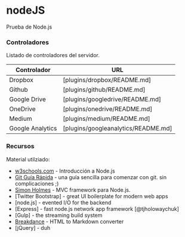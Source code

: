 # nodeJS
Prueba de Node.js

### Controladores

Listado de controladores del servidor.

| Controlador | URL |
| ------ | ------ |
| Dropbox | [plugins/dropbox/README.md] |
| Github | [plugins/github/README.md] |
| Google Drive | [plugins/googledrive/README.md] |
| OneDrive | [plugins/onedrive/README.md] |
| Medium | [plugins/medium/README.md] |
| Google Analytics | [plugins/googleanalytics/README.md] |

### Recursos

Material utilziado:

* [w3schools.com] - Introducción a Node.js
* [Git Guía Rápida] - una guía sencilla para comenzar con git. sin complicaciones ;)
* [Simon Holmes] - MVC framework para Node.js.
* [Twitter Bootstrap] - great UI boilerplate for modern web apps
* [node.js] - evented I/O for the backend
* [Express] - fast node.js network app framework [@tjholowaychuk]
* [Gulp] - the streaming build system
* [Breakdance](http://breakdance.io) - HTML to Markdown converter
* [jQuery] - duh


[w3schools.com]: <https://www.w3schools.com/nodejs/default.asp>
[Git Guía Rápida]: <https://rogerdudler.github.io/git-guide/index.es.html>
[Simon Holmes]: <https://theholmesoffice.com/getting-ready-for-scalability-creating-an-mvc-framework-for-our-node-js-page/>
